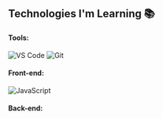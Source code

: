 ## Technologies I'm Learning :books:

#### Tools:

![VS Code](https://img.shields.io/badge/-VS%20Code-007ACC?style=flat-square&logo=visual-studio-code&logoColor=ffffff)
![Git](https://img.shields.io/badge/GIT-E44C30?style=for-the-badge&logo=git&logoColor=white)


#### Front-end:


![JavaScript](https://img.shields.io/badge/-JavaScript-%23F7DF1C?style=flat-square&logo=javascript&logoColor=000000&color=d1b01f)


#### Back-end:

